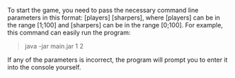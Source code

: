 To start the game, you need to pass the necessary command line parameters in this format: 
[players] [sharpers], where [players] can be in the range [1;100] and [sharpers] can be in the range [0;100].
For example, this command can easily run the program:
>java -jar main.jar 1 2
 
If any of the parameters is incorrect, the program will prompt you to enter it into the console yourself.
